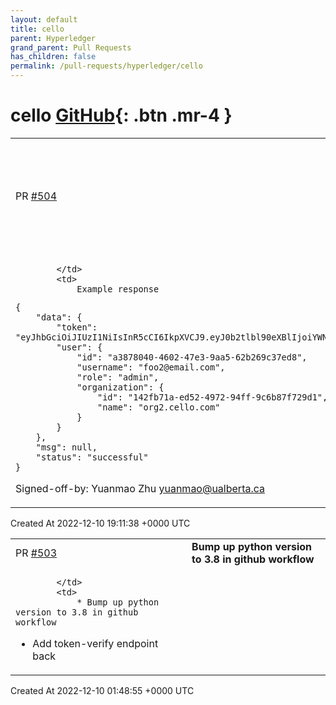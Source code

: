 ```yaml
---
layout: default
title: cello
parent: Hyperledger
grand_parent: Pull Requests
has_children: false
permalink: /pull-requests/hyperledger/cello
---
```


# cello <span class="fs-3 right-align">[GitHub](https://github.com/hyperledger/cello){: .btn .mr-4 }</span>


<div>
    <table>
        <tr>
            <td>
                PR <a href="https://github.com/hyperledger/cello/pull/504" class=".btn">#504</a>
            </td>
            <td>
                <b>
                    Add token and user feilds to the response in token-verify endpoint
                </b>
            </td>
        </tr>
        <tr>
            <td>
                
            </td>
            <td>
                Example response 
```
{
    "data": {
        "token": "eyJhbGciOiJIUzI1NiIsInR5cCI6IkpXVCJ9.eyJ0b2tlbl90eXBlIjoiYWNjZXNzIiwiZXhwIjoxNjcwNjk5Njg0LCJpYXQiOjE2NzA2OTkzODQsImp0aSI6ImY1ZDc1MjUyMWJjNzQyMTVhOTQ5OTY0NWRhOTY3MmE0IiwidXNlcl9pZCI6ImEzODc4MDQwLTQ2MDItNDdlMy05YWE1LTYyYjI2OWMzN2VkOCJ9.W3dsf987YfX6c6yhaVssQF6MHxoBc6vF4HCNn8nS3Rw",
        "user": {
            "id": "a3878040-4602-47e3-9aa5-62b269c37ed8",
            "username": "foo2@email.com",
            "role": "admin",
            "organization": {
                "id": "142fb71a-ed52-4972-94ff-9c6b87f729d1",
                "name": "org2.cello.com"
            }
        }
    },
    "msg": null,
    "status": "successful"
}
```




Signed-off-by: Yuanmao Zhu <yuanmao@ualberta.ca>
            </td>
        </tr>
    </table>
    <div class="right-align">
        Created At 2022-12-10 19:11:38 +0000 UTC
    </div>
</div>

<div>
    <table>
        <tr>
            <td>
                PR <a href="https://github.com/hyperledger/cello/pull/503" class=".btn">#503</a>
            </td>
            <td>
                <b>
                    Bump up python version to 3.8 in github workflow
                </b>
            </td>
        </tr>
        <tr>
            <td>
                
            </td>
            <td>
                * Bump up python version to 3.8 in github workflow
* Add token-verify endpoint back
            </td>
        </tr>
    </table>
    <div class="right-align">
        Created At 2022-12-10 01:48:55 +0000 UTC
    </div>
</div>


